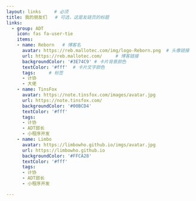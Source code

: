 ```yaml
---
layout: links     # 必须
title: 我的朋友们   # 可选，这是友链页的标题
links:
  - group: ADT
    icon: fas fa-user-tie
    items:
    - name: Reborn   # 博客名
      avatar: https://reb.mallotec.com/img/logo-Reborn.png  # 头像链接
      url: https://reb.mallotec.com/     # 博客链接
      backgroundColor: '#3E74C9' # 卡片背景颜色
      textColor: '#fff'  # 卡片文字颜色
      tags:     # 标签
      - 计协
      - 大佬
    - name: TinsFox
      avatar: https://note.tinsfox.com/images/avatar.jpg
      url: https://note.tinsfox.com/
      backgroundColor: '#00BCD4'
      textColor: '#fff'
      tags:
      - 计协
      - ADT部长
      - 小程序开发
    - name: Limbo
      avatar: https://limbowho.github.io/imgs/avatar.jpg
      url: https://limbowho.github.io
      backgroundColor: '#FFCA28'
      textColor: '#fff'
      tags:
      - 计协
      - ADT部长
      - 小程序开发

---
```

